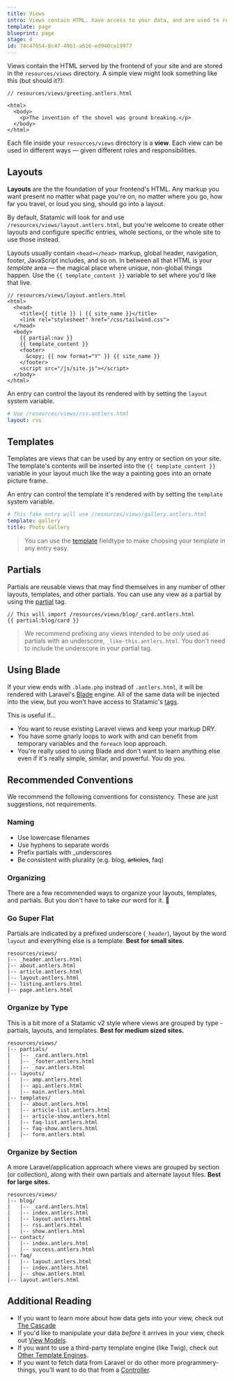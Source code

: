 ```yaml
---
title: Views
intro: Views contain HTML, have access to your data, and are used to render the front-end of your site. Layouts, templates, and partials are all different types of views.
template: page
blueprint: page
stage: 4
id: 74c47654-8c47-49b1-a616-ed940ce19977
---
```

Views contain the HTML served by the frontend of your site and are stored in the `resources/views` directory. A simple view might look something like this (but should it?):

```
// resources/views/greeting.antlers.html

<html>
  <body>
    <p>The invention of the shovel was ground breaking.</p>
  </body>
</html>
```

Each file inside your `resources/views` directory is a **view**. Each view can be used in different ways — given different roles and responsibilities.

## Layouts

**Layouts** are the the foundation of your frontend's HTML. Any markup you want present no matter what page you're on, no matter where you go, how far you travel, or loud you sing, should go into a layout.

By default, Statamic will look for and use `/resources/views/layout.antlers.html`, but you're welcome to create other layouts and configure specific entries, whole sections, or the whole site to use those instead.

Layouts usually contain `<head></head>` markup, global header, navigation, footer, JavaScript includes, and so on. In between all that HTML is your _template_ area — the magical place where unique, non-global things happen. Use the `{{ template_content }}` variable to set where you'd like that live.

```
// resources/views/layout.antlers.html
<html>
  <head>
    <title>{{ title }} | {{ site_name }}</title>
    <link rel="stylesheet" href="/css/tailwind.css">
  </head>
  <body>
    {{ partial:nav }}
    {{ template_content }}
    <footer>
      &copy; {{ now format="Y" }} {{ site_name }}
    </footer>
    <script src="/js/site.js"></script>
  </body>
</html>
```

An entry can control the layout its rendered with by setting the `layout` system variable.

``` yaml
# Use /resources/views/rss.antlers.html
layout: rss
```

## Templates

Templates are views that can be used by any entry or section on your site. The template's contents will be inserted into the `{{ template_content }}` variable in your layout much like the way a painting goes into an ornate picture frame.

An entry can control the template it's rendered with by setting the `template` system variable.

``` yaml
# This fake entry will use /resources/views/gallery.antlers.html
template: gallery
title: Photo Gallery
```

> You can use the [template](/fieldtypes/template) fieldtype to make choosing your template in any entry easy.

## Partials

Partials are reusable views that may find themselves in any number of other layouts, templates, and other partials. You can use any view as a partial by using the [partial](/tags/partial) tag.

```
// This will import /resources/views/blog/_card.antlers.html
{{ partial:blog/card }}
```

> We recommend prefixing any views intended to be _only_ used as partials with an underscore, `_like-this.antlers.html`. You don't need to include the underscore in your partial tag.

## Using Blade

If your view ends with `.blade.php` instead of `.antlers.html`, it will be rendered with Laravel's [Blade](https://laravel.com/docs/blade) engine. All of the same data will be injected into the view, but you won't have access to Statamic's [tags](/tags).

This is useful if...

- You want to reuse existing Laravel views and keep your markup DRY.
- You have some gnarly loops to work with and can benefit from temporary variables and the `foreach` loop approach.
- You're really used to using Blade and don't want to learn anything else even if it's really simple, similar, and powerful. You do you.


## Recommended Conventions

We recommend the following conventions for consistency. These are just suggestions, not requirements.

### Naming

- Use lowercase filenames
- Use hyphens to separate words
- Prefix partials with _underscores
- Be consistent with plurality (e.g. blog, <strike>articles</strike>, faq)

### Organizing

There are a few recommended ways to organize your layouts, templates, and partials. But you don't have to take _our_ word for it. 🌈

### Go Super Flat

Partials are indicated by a prefixed underscore (`_header`), layout by the word `layout` and everything else is a template. **Best for small sites.**

``` files
resources/views/
|-- _header.antlers.html
|-- about.antlers.html
|-- article.antlers.html
|-- layout.antlers.html
|-- listing.antlers.html
|-- page.antlers.html
```

### Organize by Type

This is a bit more of a Statamic v2 style where views are grouped by type - partials, layouts, and templates. **Best for medium sized sites.**

``` files
resources/views/
|-- partials/
|   |-- _card.antlers.html
|   |-- _footer.antlers.html
|   |-- _nav.antlers.html
|-- layouts/
|   |-- amp.antlers.html
|   |-- api.antlers.html
|   |-- main.antlers.html
|-- templates/
|   |-- about.antlers.html
|   |-- article-list.antlers.html
|   |-- article-show.antlers.html
|   |-- faq-list.antlers.html
|   |-- faq-show.antlers.html
|   |-- form.antlers.html
```

### Organize by Section

A more Laravel/application approach where views are grouped by section (or collection), along with their own partials and alternate layout files. **Best for large sites.**

``` files
resources/views/
|-- blog/
|   |-- _card.antlers.html
|   |-- index.antlers.html
|   |-- layout.antlers.html
|   |-- rss.antlers.html
|   |-- show.antlers.html
|-- contact/
|   |-- index.antlers.html
|   |-- success.antlers.html
|-- faq/
|   |-- layout.antlers.html
|   |-- index.antlers.html
|   |-- show.antlers.html
|-- layout.antlers.html
```

## Additional Reading

- If you want to learn more about how data gets into your view, check out [The Cascade](/cascade)
- If you'd like to manipulate your data _before_ it arrives in your view, check out [View Models](/view-models).
- If you want to use a third-party template engine (like Twig), check out [Other Template Engines](/other-template-engines).
- If you want to fetch data from Laravel or do other more programmery-things, you'll want to do that from a [Controller](/controllers).
